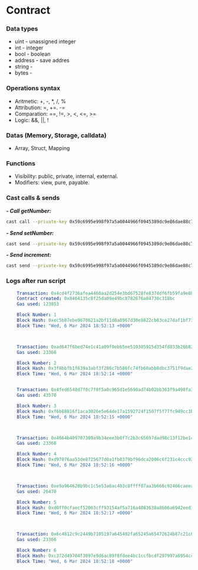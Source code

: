 # Contract

### Data types

- uint - unassigned integer
- int - integer
- bool - boolean
- address - save addres
- string -
- bytes -

### Operations syntax

- Aritmetic: +, -, *, /, %
- Attribution: =, +=. -=
- Comparation: ==, !=, >, <, <=, >=
- Logic: &&, ||, !

### Datas (Memory, Storage, calldata)

- Array, Struct, Mapping

### Functions

- Visibility: public, private, internal, external.
- Modifiers: view, pure, payable.

### Cast calls & sends

***- Call getNumber:***

```bash
cast call --private-key 0x59c6995e998f97a5a0044966f0945389dc9e86dae88c7a8412f4603b6b78690d --rpc-url "localhost:8545" "0x8464135c8f25da09e49bc8782676a84730c318bc" "getNumber()(uint8)"
```

***- Send setNumber:***

```bash
cast send --private-key 0x59c6995e998f97a5a0044966f0945389dc9e86dae88c7a8412f4603b6b78690d --rpc-url "localhost:8545" "0x8464135c8f25da09e49bc8782676a84730c318bc" "setNumber(uint8)()" 22
```

***- Send increment:***

```bash
cast send --private-key 0x59c6995e998f97a5a0044966f0945389dc9e86dae88c7a8412f4603b6b78690d --rpc-url "localhost:8545" "0x8464135c8f25da09e49bc8782676a84730c318bc" "increment()()"
```

### Logs after run script

```yaml
    Transaction: 0x4cd4f2736afea4460aa2d254e3bd67528fe837ddf6fb59fa9e0b8488f4fcee4e
    Contract created: 0x8464135c8f25da09e49bc8782676a84730c318bc
    Gas used: 123853

    Block Number: 1
    Block Hash: 0xec5b87ebe9670621a2bf11d8a8967d30e8822cb03ce27daf1bf73aee206ea4a3
    Block Time: "Wed, 6 Mar 2024 18:52:13 +0000"



    Transaction: 0xad647f6bed74e1c41a09f0ebb5ee510385915d354fd833b26b8286ba61c965a0
    Gas used: 23366

    Block Number: 2
    Block Hash: 0x3f8bbfb1f639a3abf3f286c7b586fc74fb60abb8dbc3751f9dae2d55183f3a3f
    Block Time: "Wed, 6 Mar 2024 18:52:14 +0000"


    Transaction: 0x4fed6548d7f0c7f0f5a0c965d1e5698ad74b02bb363f9a498fa384092244b441
    Gas used: 43570

    Block Number: 3
    Block Hash: 0xf6b88816f1aca3026e5e64de17a1592724f1507f5f77fc949cc3b0340bfe6e56
    Block Time: "Wed, 6 Mar 2024 18:52:15 +0000"



    Transaction: 0x4664b409707309a9b34eee3b0f7c2b3c65697dad98c13f12be14df44dbb1f54c
    Gas used: 23366

    Block Number: 4
    Block Hash: 0xd97076aa53de8725677d0a1fb8379bf96dca2006c6f231c4ccc9262ae58c85f7
    Block Time: "Wed, 6 Mar 2024 18:52:16 +0000"



    Transaction: 0xe9a964628b9bc1c5e53a6ac403c8ffff07aa3b666c92466caeea97a20d72761d
    Gas used: 26470

    Block Number: 5
    Block Hash: 0xd0ff0cfaecf52063cff93154af5a716a4083638a8606a6942eed1ef9fe3514dc
    Block Time: "Wed, 6 Mar 2024 18:52:17 +0000"



    Transaction: 0x6c4812c9c2449b7105197a645402fa65245a65472624b87c21c0ee1604e650cb
    Gas used: 23366

    Block Number: 6
    Block Hash: 0xc372d49704f3097e9d6ac89f8fdee4bc1ccfbcdf297997a6954cc42d7a50c2c2
    Block Time: "Wed, 6 Mar 2024 18:52:18 +0000"
```
